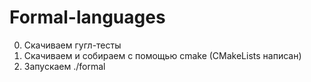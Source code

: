 # Formal-languages

0. Скачиваем гугл-тесты
1. Скачиваем и собираем с помощью cmake (CMakeLists написан)
2. Запускаем ./formal
